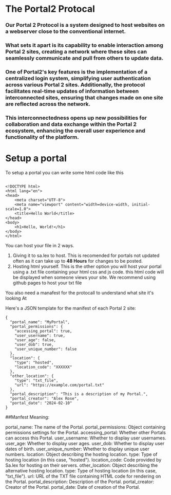 # The Portal2 Protocal
### Our Portal 2 Protocol is a system designed to host websites on a webserver close to the conventional internet. 
### What sets it apart is its capability to enable interaction among Portal 2 sites, creating a network where these sites can seamlessly communicate and pull from others to update data. 
### One of Portal2's key features is the implementation of a centralized login system, simplifying user authentication across various Portal 2 sites. Additionally, the protocol facilitates real-time updates of information between interconnected sites, ensuring that changes made on one site are reflected across the network. 
### This interconnectedness opens up new possibilities for collaboration and data exchange within the Portal 2 ecosystem, enhancing the overall user experience and functionality of the platform.


# Setup a portal

To setup a portal you can write some html code like this
```

<!DOCTYPE html>
<html lang="en">
<head>
    <meta charset="UTF-8">
    <meta name="viewport" content="width=device-width, initial-scale=1.0">
    <title>Hello World</title>
</head>
<body>
    <h1>Hello, World!</h1>
</body>
</html>
```
You can host your file in 2 ways.

1. Giving it to sa.lex to host. This is recomended for portals not updated often as it can take up to **48 Hours** for changes to be posted.
2. Hosting html yourself. This is the other option you will host your portal using a .txt file containing your html css and js code. this html code will be displayed when someone views your site. We recommend using github pages to host your txt file

You also need a manafest for the protocall to understand what site it's looking At

Here's a JSON template for the manifest of each Portal 2 site:

```
{
  "portal_name": "MyPortal",
  "portal_permissions": {
    "accessing_portal": true,
    "user_username": true,
    "user_age": false,
    "user_dob": true,
    "user_unique_number": false
  },
  "location": {
    "type": "hosted",
    "location_code": "XXXXXX"
  },
  "other_location": {
    "type": "txt_file",
    "url": "https://example.com/portal.txt"
  },
  "portal_description": "This is a description of my Portal.",
  "portal_creator": "Alex Rose",
  "portal_date": "2024-02-10"
}
```
##Manfest Meaning:

portal_name: The name of the Portal.
portal_permissions: Object containing permissions settings for the Portal.
accessing_portal: Whether other Portals can access this Portal.
user_username: Whether to display user usernames.
user_age: Whether to display user ages.
user_dob: Whether to display user dates of birth.
user_unique_number: Whether to display unique user numbers.
location: Object describing the hosting location.
type: Type of hosting location (in this case, "hosted").
location_code: Code provided by Sa.lex for hosting on their servers.
other_location: Object describing the alternative hosting location.
type: Type of hosting location (in this case, "txt_file").
url: URL of the TXT file containing HTML code for rendering on the Portal.
portal_description: Description of the Portal.
portal_creator: Creator of the Portal.
portal_date: Date of creation of the Portal.
